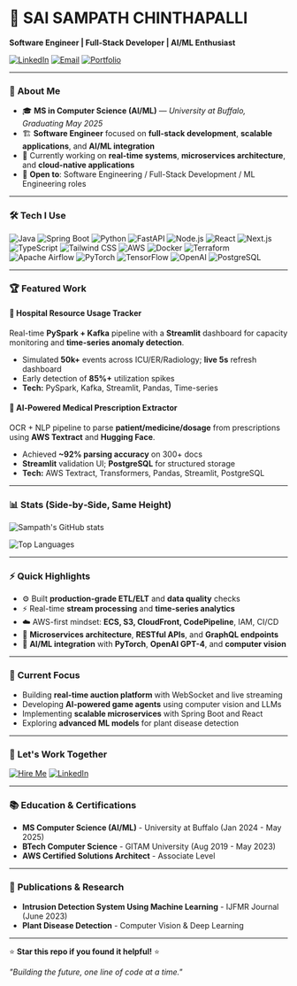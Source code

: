 # 🚀 SAI SAMPATH CHINTHAPALLI

**Software Engineer | Full-Stack Developer | AI/ML Enthusiast**

[![LinkedIn](https://img.shields.io/badge/LinkedIn-0077B5?style=for-the-badge&logo=linkedin&logoColor=white)](https://linkedin.com/in/sampath-009)
[![Email](https://img.shields.io/badge/Email-D14836?style=for-the-badge&logo=gmail&logoColor=white)](mailto:sampathurman@gmail.com)
[![Portfolio](https://img.shields.io/badge/Portfolio-FF5722?style=for-the-badge&logo=todoist&logoColor=white)](https://github.com/sampath-009)

---

### 🎯 **About Me**

* 🎓 **MS in Computer Science (AI/ML)** — _University at Buffalo, Graduating May 2025_
* 🏗️ **Software Engineer** focused on **full-stack development**, **scalable applications**, and **AI/ML integration**
* 🧪 Currently working on **real-time systems**, **microservices architecture**, and **cloud-native applications**
* 📌 **Open to**: Software Engineering / Full-Stack Development / ML Engineering roles

---

### 🛠️ **Tech I Use**


![Java](https://img.shields.io/badge/Java-ED8B00?style=for-the-badge&logo=openjdk&logoColor=white)
![Spring Boot](https://img.shields.io/badge/Spring_Boot-6DB33F?style=for-the-badge&logo=spring-boot&logoColor=white)
![Python](https://img.shields.io/badge/Python-3776AB?style=for-the-badge&logo=python&logoColor=white)
![FastAPI](https://img.shields.io/badge/FastAPI-009688?style=for-the-badge&logo=fastapi&logoColor=white)
![Node.js](https://img.shields.io/badge/Node.js-43853D?style=for-the-badge&logo=node.js&logoColor=white)
![React](https://img.shields.io/badge/React-20232A?style=for-the-badge&logo=react&logoColor=61DAFB)
![Next.js](https://img.shields.io/badge/Next.js-000000?style=for-the-badge&logo=next.js&logoColor=white)
![TypeScript](https://img.shields.io/badge/TypeScript-007ACC?style=for-the-badge&logo=typescript&logoColor=white)
![Tailwind CSS](https://img.shields.io/badge/Tailwind_CSS-38B2AC?style=for-the-badge&logo=tailwind-css&logoColor=white)
![AWS](https://img.shields.io/badge/AWS-FF9900?style=for-the-badge&logo=amazonaws&logoColor=white)
![Docker](https://img.shields.io/badge/Docker-2496ED?style=for-the-badge&logo=docker&logoColor=white)
![Terraform](https://img.shields.io/badge/Terraform-7B42BC?style=for-the-badge&logo=terraform&logoColor=white)
![Apache Airflow](https://img.shields.io/badge/Apache_Airflow-017CEE?style=for-the-badge&logo=apache-airflow&logoColor=white)
![PyTorch](https://img.shields.io/badge/PyTorch-EE4C2C?style=for-the-badge&logo=pytorch&logoColor=white)
![TensorFlow](https://img.shields.io/badge/TensorFlow-FF6F00?style=for-the-badge&logo=tensorflow&logoColor=white)
![OpenAI](https://img.shields.io/badge/OpenAI-412991?style=for-the-badge&logo=openai&logoColor=white)
![PostgreSQL](https://img.shields.io/badge/PostgreSQL-316192?style=for-the-badge&logo=postgresql&logoColor=white)

---

### 🏆 **Featured Work**

#### 🏥 **Hospital Resource Usage Tracker**
Real-time **PySpark + Kafka** pipeline with a **Streamlit** dashboard for capacity monitoring and **time-series anomaly detection**.

* Simulated **50k+** events across ICU/ER/Radiology; **live 5s** refresh dashboard
* Early detection of **85%+** utilization spikes
* **Tech:** PySpark, Kafka, Streamlit, Pandas, Time-series

#### 🧾 **AI‑Powered Medical Prescription Extractor**
OCR + NLP pipeline to parse **patient/medicine/dosage** from prescriptions using **AWS Textract** and **Hugging Face**.

* Achieved **\~92% parsing accuracy** on 300+ docs
* **Streamlit** validation UI; **PostgreSQL** for structured storage
* **Tech:** AWS Textract, Transformers, Pandas, Streamlit, PostgreSQL

---

### 📊 **Stats (Side‑by‑Side, Same Height)**

![Sampath's GitHub stats](https://github-readme-stats.vercel.app/api?username=sampath-009&show_icons=true&theme=radical)

![Top Languages](https://github-readme-stats.vercel.app/api/top-langs/?username=sampath-009&layout=compact&theme=radical)

---

### ⚡ **Quick Highlights**

* ⚙️ Built **production-grade ETL/ELT** and **data quality** checks
* ⚡ Real-time **stream processing** and **time-series analytics**
* ☁️ AWS-first mindset: **ECS, S3, CloudFront, CodePipeline**, IAM, CI/CD
* 📐 **Microservices architecture**, **RESTful APIs**, and **GraphQL endpoints**
* 🤖 **AI/ML integration** with **PyTorch**, **OpenAI GPT-4**, and **computer vision**

---

### 🎯 **Current Focus**

* Building **real-time auction platform** with WebSocket and live streaming
* Developing **AI-powered game agents** using computer vision and LLMs
* Implementing **scalable microservices** with Spring Boot and React
* Exploring **advanced ML models** for plant disease detection

---

### 🚀 **Let's Work Together**

[![Hire Me](https://img.shields.io/badge/Hire_Me-00C851?style=for-the-badge&logo=hire-me&logoColor=white)](mailto:sampathurman@gmail.com)
[![LinkedIn](https://img.shields.io/badge/Message_on_LinkedIn-0077B5?style=for-the-badge&logo=linkedin&logoColor=white)](https://linkedin.com/in/sampath-009)

---

### 📚 **Education & Certifications**

* **MS Computer Science (AI/ML)** - University at Buffalo (Jan 2024 - May 2025)
* **BTech Computer Science** - GITAM University (Aug 2019 - May 2023)
* **AWS Certified Solutions Architect** - Associate Level

---

### 🔬 **Publications & Research**

* **Intrusion Detection System Using Machine Learning** - IJFMR Journal (June 2023)
* **Plant Disease Detection** - Computer Vision & Deep Learning

---

⭐ **Star this repo if you found it helpful!** ⭐

*"Building the future, one line of code at a time."*
